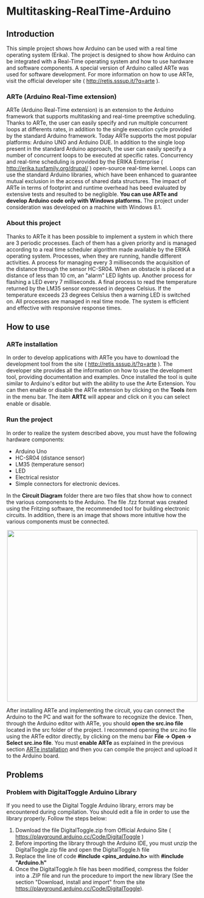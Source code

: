 # <a name="Title"></a> Multitasking-RealTime-Arduino
## <a name="Introduction"></a> Introduction 
This simple project shows how Arduino can be used with a real time operating system (Erika). The project is designed to show how Arduino can be integrated with a Real-Time operating system and how to use hardware and software components. A special version of Arduino called ARTe was used for software development. For more information on how to use ARTe, visit the official developer site ( http://retis.sssup.it/?q=arte ). 

### <a name="ARTe(Arduino-Real-Time-extension)"></a> ARTe (Arduino Real-Time extension)

ARTe (Arduino Real-Time extension) is an extension to the Arduino framework that supports multitasking and real-time preemptive scheduling. Thanks to ARTe, the user can easily specify and run multiple concurrent loops at differents rates, in addition to the single execution cycle provided by the standard Arduino framework. Today ARTe supports the most popular platforms: Arduino UNO and Arduino DUE. In addition to the single loop present in the standard Arduino approach, the user can easily specify a number of concurrent loops to be executed at specific rates. Concurrency and real-time scheduling is provided by the ERIKA Enterprise ( http://erika.tuxfamily.org/drupal/ ) open-source real-time kernel. Loops can use the standard Arduino libraries, which have been enhanced to guarantee mutual exclusion in the access of shared data structures. The impact of ARTe in terms of footprint and runtime overhead has beed evaluated by extensive tests and resulted to be negligible.
**You can use ARTe and develop Arduino code only with Windows platforms.** The project under consideration was developed on a machine with Windows 8.1.

### <a name="About-this-project"></a> About this project
Thanks to ARTe it has been possible to implement a system in which there are 3 periodic processes. Each of them has a given priority and is managed according to a real time scheduler algorithm made available by the ERIKA operating system.
Processes, when they are running, handle different activities. A process for managing every 3 milliseconds the acquisition of the distance through the sensor HC-SR04. When an obstacle is placed at a distance of less than 10 cm, an "alarm" LED lights up. Another process for flashing a LED every 7 milliseconds. A final process to read the temperature returned by the LM35 sensor expressed in degrees Celsius. If the temperature exceeds 23 degrees Celsius then a warning LED is switched on. All processes are managed in real time mode. The system is efficient and effective with responsive response times.

## <a name="How-to-use"></a> How to use
### <a name="ARTe-installation"></a> ARTe installation
In order to develop applications with ARTe you have to download the development tool from the site ( http://retis.sssup.it/?q=arte ). The developer site provides all the information on how to use the development tool, providing documentation and examples.
Once installed the tool is quite similar to Arduino's editor but with the ability to use the Arte Extension.
You can then enable or disable the ARTe extension by clicking on the **Tools** item in the menu bar. The item **ARTℇ** will appear and click on it you can select enable or disable.


### <a name="Run-the-project"></a> Run the project
In order to realize the system described above, you must have the following hardware components:

* Arduino Uno
* HC-SR04 (distance sensor)
* LM35 (temperature sensor)
* LED
* Electrical resistor
* Simple connectors for electronic devices.

In the **Circuit Diagram** folder there are two files that show how to connect the various components to the Arduino. The     file .fzz format was created using the Fritzing software, the recommended tool for building electronic circuits. In addition, there is an image that shows more intuitive how the various components must be connected.

<div style="text-align:center"> <img src="https://github.com/melvin-mancini/Multitasking-RealTime-Arduino/blob/master/Circuit%20Diagram/CircuitDiagram.png" width="500" height="450"/></div>

After installing ARTe and implementing the circuit, you can connect the Arduino to the PC and wait for the software to recognize the device. Then, through the Arduino editor with ARTe, you should **open the src.ino file** located in the src folder of the project. I recommend opening the src.ino file using the ARTe editor directly, by clicking on the menu bar **File -> Open -> Select src.ino file**. You must **enable ARTe** as explained in the previous section [ARTe installation](#ARTe-installation) and then you can compile the project and upload it to the Arduino board.

##  <a name="Problems"></a> Problems
### <a name="Problem-with-DigitalToggle-Arduino-Library"></a> Problem with DigitalToggle Arduino Library
If you need to use the Digital Toggle  Arduino library, errors may be encountered during compilation. You should edit a file in order to use the library properly. Follow the steps below:
1. Download the file DigitalToggle.zip from Official Arduino Site ( https://playground.arduino.cc/Code/DigitalToggle )
2. Before importing the library through the Arduino IDE, you must unzip the DigitalToggle.zip file and open the DigitalToggle.h file
3. Replace the line of code **#include <pins_arduino.h>** with **#include "Arduino.h"**
4. Once the DigitalToggle.h file has been modified, compress the folder into a .ZIP file and run the procedure to import the new library (See the section "Download, install and import" from the site https://playground.arduino.cc/Code/DigitalToggle).
